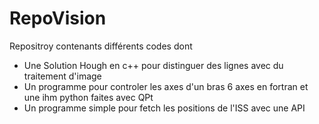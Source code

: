 # RepoVision
Repositroy contenants différents codes dont 
- Une Solution Hough en c++ pour distinguer des lignes avec du traitement d'image
- Un programme pour controler les axes d'un bras 6 axes en fortran et une ihm python faites avec QPt 
- Un programme simple pour fetch les positions de l'ISS avec une API

